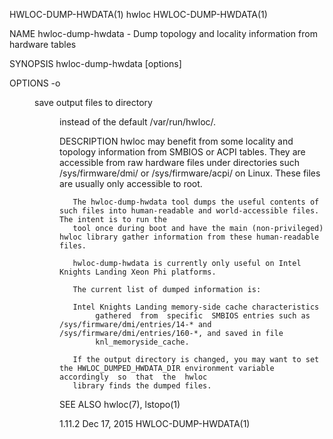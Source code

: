 HWLOC-DUMP-HWDATA(1)                                                   hwloc                                                  HWLOC-DUMP-HWDATA(1)

NAME
       hwloc-dump-hwdata - Dump topology and locality information from hardware tables

SYNOPSIS
       hwloc-dump-hwdata [options]

OPTIONS
       -o <dir>  save output files to directory <dir> instead of the default /var/run/hwloc/.

DESCRIPTION
       hwloc  may  benefit  from  some  locality and topology information from SMBIOS or ACPI tables.  They are accessible from raw hardware files
       under directories such /sys/firmware/dmi/ or /sys/firmware/acpi/ on Linux.  These files are usually only accessible to root.

       The hwloc-dump-hwdata tool dumps the useful contents of such files into human-readable and world-accessible files. The intent is to run the
       tool once during boot and have the main (non-privileged) hwloc library gather information from these human-readable files.

       hwloc-dump-hwdata is currently only useful on Intel Knights Landing Xeon Phi platforms.

       The current list of dumped information is:

       Intel Knights Landing memory-side cache characteristics
            gathered  from  specific  SMBIOS entries such as /sys/firmware/dmi/entries/14-* and /sys/firmware/dmi/entries/160-*, and saved in file
            knl_memoryside_cache.

       If the output directory is changed, you may want to set the HWLOC_DUMPED_HWDATA_DIR environment variable  accordingly  so  that  the  hwloc
       library finds the dumped files.

SEE ALSO
       hwloc(7), lstopo(1)

1.11.2                                                             Dec 17, 2015                                               HWLOC-DUMP-HWDATA(1)
